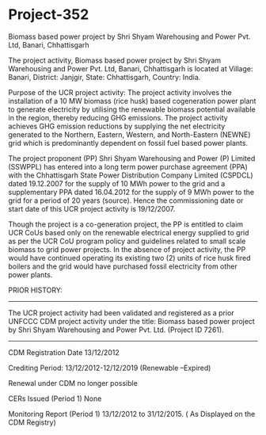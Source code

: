 # Project-352
Biomass based power project by Shri Shyam Warehousing and Power Pvt. Ltd, Banari, Chhattisgarh

The project activity, Biomass based power project by Shri Shyam Warehousing and Power Pvt.
Ltd, Banari, Chhattisgarh is located at Village: Banari, District: Janjgir, State: Chhattisgarh,
Country: India.


Purpose of the UCR project activity:
The project activity involves the installation of a 10 MW biomass (rice husk) based cogeneration
power plant to generate electricity by utilising the renewable biomass potential available in the
region, thereby reducing GHG emissions. The project activity achieves GHG emission
reductions by supplying the net electricity generated to the Northern, Eastern, Western, and
North-Eastern (NEWNE) grid which is predominantly dependent on fossil fuel based power
plants.

The project proponent (PP) Shri Shyam Warehousing and Power (P) Limited (SSWPPL) has
entered into a long term power purchase agreement (PPA) with the Chhattisgarh State Power
Distribution Company Limited (CSPDCL) dated 19.12.2007 for the supply of 10 MWh power to
the grid and a supplementary PPA dated 16.04.2012 for the supply of 9 MWh power to the grid
for a period of 20 years (source). Hence the commissioning date or start date of this UCR
project activity is 19/12/2007. 

Though the project is a co-generation project, the PP is entitled to
claim UCR CoUs based only on the renewable electrical energy supplied to grid as per the UCR
CoU program policy and guidelines related to small scale biomass to grid power projects. In the
absence of project activity, the PP would have continued operating its existing two (2) units of
rice husk fired boilers and the grid would have purchased fossil electricity from other power
plants.

PRIOR HISTORY:
_________________
The UCR project activity had been validated and registered as a prior UNFCCC CDM project
activity under the title: Biomass based power project by Shri Shyam Warehousing and Power Pvt.
Ltd. (Project ID 7261). 
___________________
CDM Registration Date 13/12/2012

Crediting Period: 13/12/2012-12/12/2019 (Renewable –Expired)

Renewal under CDM no longer possible

CERs Issued (Period 1) None

Monitoring Report (Period 1) 13/12/2012 to 31/12/2015. ( As Displayed on the CDM Registry)
